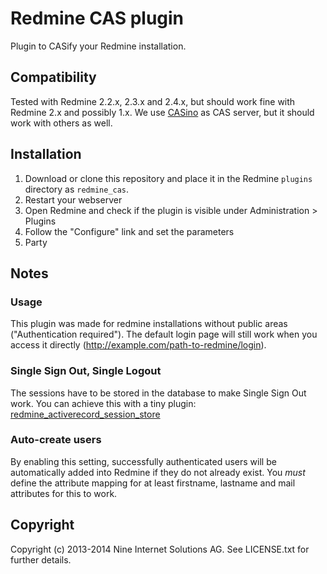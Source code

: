 # Redmine CAS plugin

Plugin to CASify your Redmine installation.

## Compatibility

Tested with Redmine 2.2.x, 2.3.x and 2.4.x, but should work fine with Redmine 2.x and possibly 1.x.
We use [CASino](http://casino.rbcas.com) as CAS server, but it should work with others as well.

## Installation

1. Download or clone this repository and place it in the Redmine `plugins` directory as `redmine_cas`.
2. Restart your webserver
3. Open Redmine and check if the plugin is visible under Administration > Plugins
4. Follow the "Configure" link and set the parameters
5. Party

## Notes

### Usage

This plugin was made for redmine installations without public areas ("Authentication required").
The default login page will still work when you access it directly (http://example.com/path-to-redmine/login).

### Single Sign Out, Single Logout

The sessions have to be stored in the database to make Single Sign Out work.
You can achieve this with a tiny plugin: [redmine_activerecord_session_store](https://github.com/pencil/redmine_activerecord_session_store)

### Auto-create users

By enabling this setting, successfully authenticated users will be automatically added into Redmine if they do not already exist. You *must* define the attribute mapping for at least firstname, lastname and mail attributes for this to work.

## Copyright

Copyright (c) 2013-2014 Nine Internet Solutions AG. See LICENSE.txt for further details.
